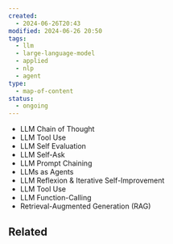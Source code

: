 ```yaml
---
created:
  - 2024-06-26T20:43
modified: 2024-06-26 20:50
tags:
  - llm
  - large-language-model
  - applied
  - nlp
  - agent
type:
  - map-of-content
status:
  - ongoing
---
```

* LLM Chain of Thought
* LLM Tool Use
* LLM Self Evaluation
* LLM Self-Ask
* LLM Prompt Chaining
* LLMs as Agents
* LLM Reflexion & Iterative Self-Improvement
* LLM Tool Use
* LLM Function-Calling
* Retrieval-Augmented Generation (RAG)
## Related
